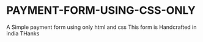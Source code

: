 # PAYMENT-FORM-USING-CSS-ONLY
A Simple payment form using only html and css
This form is Handcrafted in india 
THanks 

